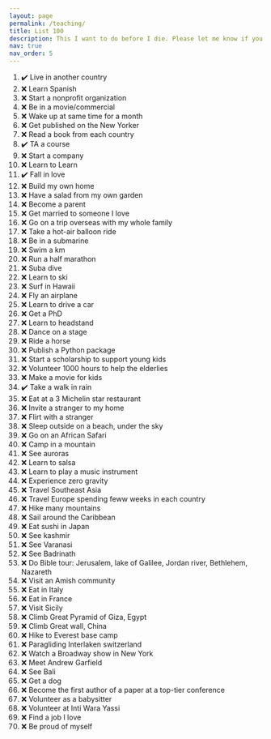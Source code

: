 ```yaml
---
layout: page
permalink: /teaching/
title: List 100
description: This I want to do before I die. Please let me know if you have any recommendations. Progress as of Dec 31 2022
nav: true
nav_order: 5
---
```


1. :heavy_check_mark: Live in another country
2. :x: Learn Spanish
3. :x: Start a nonprofit organization
4. :x: Be in a movie/commercial
5. :x: Wake up at same time for a month
6. :x: Get published on the New Yorker
7. :x: Read a book from each country
8. :heavy_check_mark: TA a course
9. :x: Start a company
10. :x: Learn to Learn
11. :heavy_check_mark: Fall in love
12. :x: Build my own home
13. :x: Have a salad from my own garden
14. :x: Become a parent
15. :x: Get married to someone I love
16. :x: Go on a trip overseas with my whole family
17. :x: Take a hot-air balloon ride
18. :x: Be in a submarine
19. :x: Swim a km
20. :x: Run a half marathon
21. :x: Suba dive
22. :x: Learn to ski
23. :x: Surf in Hawaii
24. :x: Fly an airplane
25. :x: Learn to drive a car
26. :x: Get a PhD
27. :x: Learn to headstand
28. :x: Dance on a stage
29. :x: Ride a horse
30. :x: Publish a Python package
31. :x: Start a scholarship to support young kids
32. :x: Volunteer 1000 hours to help the elderlies
33. :x: Make a movie for kids
34. :heavy_check_mark: Take a walk in rain
35. :x: Eat at a 3 Michelin star restaurant
36. :x: Invite a stranger to my home
37. :x: Flirt with a stranger
38. :x: Sleep outside on a beach, under the sky
39. :x: Go on an African Safari
40. :x: Camp in a mountain
41. :x: See auroras
42. :x: Learn to salsa
43. :x: Learn to play a music instrument
44. :x: Experience zero gravity
45. :x: Travel Southeast Asia
46. :x: Travel Europe spending feww weeks in each country
47. :x: Hike many mountains
48. :x: Sail around the Caribbean
49. :x: Eat sushi in Japan
50. :x: See kashmir
51. :x: See Varanasi
52. :x: See Badrinath
53. :x: Do Bible tour: Jerusalem, lake of Galilee, Jordan river, Bethlehem, Nazareth
54. :x: Visit an Amish community
55. :x: Eat in Italy
56. :x: Eat in France
57. :x: Visit Sicily
58. :x: Climb Great Pyramid of Giza, Egypt
59. :x: Climb Great wall, China
60. :x: Hike to Everest base camp
61. :x: Paragliding Interlaken switzerland
62. :x: Watch a Broadway show in New York
63. :x: Meet Andrew Garfield
64. :x: See Bali
65. :x: Get a dog
66. :x: Become the first author of a paper at a top-tier conference
67. :x: Volunteer as a babysitter
68. :x: Volunteer at Inti Wara Yassi
69. :x: Find a job I love
70. :x: Be proud of myself 


